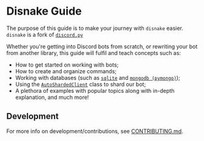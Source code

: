 # Disnake Guide

The purpose of this guide is to make your journey with `disnake` easier. `disnake` is a fork of [`discord.py`][dpydocs]

Whether you're getting into Discord bots from scratch, or rewriting your bot from another library, this guide will fulfil and teach concepts such as:

- How to get started on working with bots;
- How to create and organize commands;
- Working with databases (such as [`sqlite`][sqlite-docs] and [`mongodb (pymongo)`][mongodb-docs]);
- Using the [`AutoShardedClient`](https://disnake.readthedocs.io/en/latest/api.html#disnake.AutoShardedClient) class to shard our bot;
- A plethora of examples with popular topics along with in-depth explanation, and much more!


## Development
For more info on development/contributions, see [CONTRIBUTING.md](./.github/CONTRIBUTING.md).



[dpydocs]: https://discordpy.readthedocs.io/en/latest
[sqlite-docs]: https://docs.python.org/3/library/sqlite3.html
[mongodb-docs]: https://pymongo.readthedocs.io/en/stable
